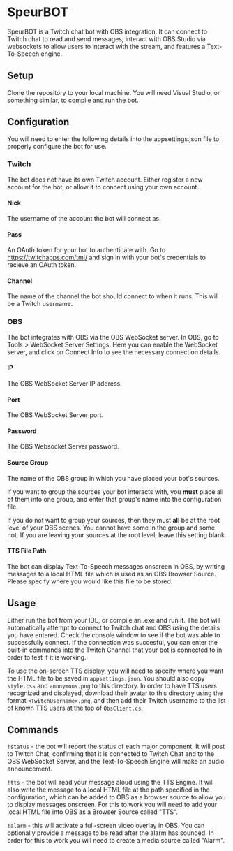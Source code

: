 # SpeurBOT

SpeurBOT is a Twitch chat bot with OBS integration. It can connect to Twitch chat to read and send messages, interact with OBS Studio via websockets to allow users to interact with the stream, and features a Text-To-Speech engine.

## Setup

Clone the repository to your local machine. You will need Visual Studio, or something similar, to compile and run the bot.

## Configuration

You will need to enter the following details into the appsettings.json file to properly configure the bot for use.

### Twitch

The bot does not have its own Twitch account. Either register a new account for the bot, or allow it to connect using your own account.

#### Nick

The username of the account the bot will connect as.

#### Pass

An OAuth token for your bot to authenticate with. Go to https://twitchapps.com/tmi/ and sign in with your bot's credentials to recieve an OAuth token.

#### Channel

The name of the channel the bot should connect to when it runs. This will be a Twitch username.

### OBS

The bot integrates with OBS via the OBS WebSocket server. In OBS, go to Tools > WebSocket Server Settings. Here you can enable the WebSocket server, and click on Connect Info to see the necessary connection details.

#### IP

The OBS WebSocket Server IP address.

#### Port

The OBS WebSocket Server port.

#### Password

The OBS Websocket Server password.

#### Source Group

The name of the OBS group in which you have placed your bot's sources.

If you want to group the sources your bot interacts with, you **must** place all of them into one group, and enter that group's name into the configuration file.

If you do not want to group your sources, then they must **all** be at the root level of your OBS scenes. You cannot have some in the group and some not. If you are leaving your sources at the root level, leave this setting blank.

#### TTS File Path

The bot can display Text-To-Speech messages onscreen in OBS, by writing messages to a local HTML file which is used as an OBS Browser Source. Please specify where you would like this file to be stored.

## Usage

Either run the bot from your IDE, or compile an .exe and run it. The bot will automatically attempt to connect to Twitch chat and OBS using the details you have entered. Check the console window to see if the bot was able to successfully connect. If the connection was succesful, you can enter the built-in commands into the Twitch Channel that your bot is connected to in order to test if it is working.

To use the on-screen TTS display, you will need to specify where you want the HTML file to be saved in `appsettings.json`. You should also copy `style.css` and `anonymous.png` to this directory. In order to have TTS users recognized and displayed, download their avatar to this directory using the format `<TwitchUsername>.png`, and then add their Twitch username to the list of known TTS users at the top of `ObsClient.cs`.

## Commands

`!status` - the bot will report the status of each major component. It will post to Twitch Chat, confirming that it is connected to Twitch Chat and to the OBS WebSocket Server, and the Text-To-Speech Engine will make an audio announcement.

`!tts` - the bot will read your message aloud using the TTS Engine. It will also write the message to a local HTML file at the path specified in the configuration, which can be added to OBS as a browser source to allow you to display messages onscreen. For this to work you will need to add your local HTML file into OBS as a Browser Source called "TTS".

`!alarm` - this will activate a full-screen video overlay in OBS. You can optionally provide a message to be read after the alarm has sounded. In order for this to work you will need to create a media source called "Alarm".
